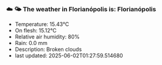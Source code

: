 ### ☁️ 🌤️  The weather in Florianópolis is: Florianópolis

- Temperature: 15.43°C
- On flesh: 15.12°C
- Relative air humidity: 80%
- Rain: 0.0 mm
- Description: Broken clouds
- last updated: 2025-06-02T01:27:59.514680
